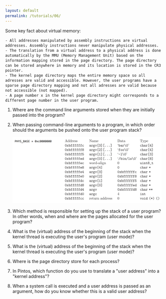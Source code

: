 ```yaml
---
layout: default
permalink: /tutorials/06/
---
```



Some key fact about virtual memory:

    - All addresses manipulated by assembly instructions are virtual addresses. Assembly instructions never manipulate physical addresses.
    - The translation from a virtual address to a physical address is done automatically by the MMU (Memory Management Unit) based on the information mapping stored in the page directory. The page directory can be stored anywhere in memory and its location is stored in the CR3 pointer. 
    - The kernel page directory maps the entire memory space so all adresses are valid and accessible. However, the user programs have a sparse page directory mapping and not all adresses are valid because not accessible (not mapped). 
    - A page number x in the kernel page directory might corresponds to a different page number in the user program. 

1. Where are the command line arguments stored when they are initially passed into the program?
​
2. When passing command-line arguments to a program, in which order should the arguments be pushed onto the user program stack?
​
    <div class="screenshot"><img src="media/example.png" alt="args"/></div>

3. Which method is responsible for setting up the stack of a user program? In other words, when and where are the pages allocated for the user program?
​
4. What is the (virtual) address of the beginning of the stack when the kernel thread is executing the user's program (user mode)?

5. What is the (virtual) address of the beginning of the stack when the kernel thread is executing the user's program (user mode)? 

6. Where is the page directory store for each process? 

7. In Pintos, which function do you use to translate a "user address" into a "kernel address"? 

8. When a system call is executed and a user address is passed as an argument, how do you know whether this is a valid user address? 

